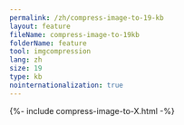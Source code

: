 ```yaml
---
permalink: /zh/compress-image-to-19-kb
layout: feature
fileName: compress-image-to-19kb
folderName: feature
tool: imgcompression
lang: zh
size: 19
type: kb
nointernationalization: true
---
```

{%- include compress-image-to-X.html -%}       
